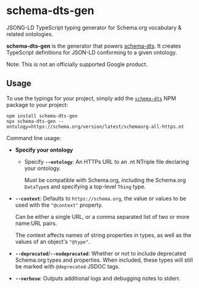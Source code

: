 # schema-dts-gen

JSONG-LD TypeScript typing generator for Schema.org vocabulary & related
ontologies.

**schema-dts-gen** is the generator that powers
[schema-dts](https://www.npmjs.com/package/schema-dts). It creates TypeScript
definitions for JSON-LD conforming to a given ontology.

Note: This is not an officially supported Google product.

## Usage

To use the typings for your project, simply add the
[`schema-dts`](https://www.npmjs.com/package/schema-dts) NPM package to your
project:

```command
npm install schema-dts-gen
npx schema-dts-gen --ontology=https://schema.org/version/latest/schemaorg-all-https.nt
```

Command line usage:

-   **Specify your ontology**

    -   Specify **`--ontology`**: An HTTPs URL to an .nt NTriple file declaring your
        ontology.

        Must be compatible with Schema.org, including the Schema.org `DataType`s and
        specifying a top-level `Thing` type.

-   **`--context`**: Defaults to `https://schema.org`, the value or values to be
    used with the `"@context"` property.

    Can be either a single URL, or a comma separated list of two or more name:URL
    pairs.

    The context affects names of string properties in types, as well as the values
    of an object's `"@type"`.

-   **`--deprecated`**/**`--nodeprecated`**: Whether or not to include deprecated
    Schema.org types and properties. When included, these types will still be
    marked with `@deprecated` JSDOC tags.

-   **`--verbose`**: Outputs additional logs and debugging notes to stderr.
